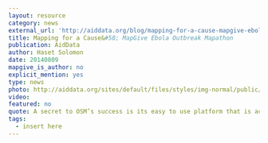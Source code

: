 ```yaml
---
layout: resource
category: news
external_url: 'http://aiddata.org/blog/mapping-for-a-cause-mapgive-ebola-outbreak-mapathon'
title: Mapping for a Cause&#58; MapGive Ebola Outbreak Mapathon
publication: AidData
author: Haset Solomon
date: 20140809
mapgive_is_author: no
explicit_mention: yes
type: news
photo: http://aiddata.org/sites/default/files/styles/img-normal/public/field/image/mapathon2-smaller.jpg?itok=P-1y_a4y
video:
featured: no
quote: A secret to OSM’s success is its easy to use platform that is accessible to first-time mappers, which makes it possible for a growing number of people to contribute to these efforts and even map an entire city with 20,000 buildings in a day.
tags:
  - insert here
---
```

